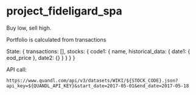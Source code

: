 # project_fideligard_spa
Buy low, sell high.


Portfolio is calculated from transactions

State: {
	transactions: [],
	stocks: {
		code1: {
			name,
			historical_data: {
				date1: { eod_price },
				date2: {}
			}
		}
	}
}



API call:

`https://www.quandl.com/api/v3/datasets/WIKI/${STOCK_CODE}.json?api_key=${QUANDL_API_KEY}&start_date=2017-05-01&end_date=2017-05-18`
